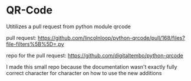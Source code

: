 # QR-Code

Utitilizes a pull request from python module qrcode

pull request:
https://github.com/lincolnloop/python-qrcode/pull/168/files?file-filters%5B%5D=.py

repo for the pull request:
https://github.com/digitaltembo/python-qrcode

I made this small repo because the documentation wasn't exactly fully correct character for character on how to use the new additions